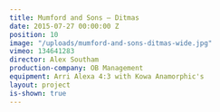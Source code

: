 ```yaml
---
title: Mumford and Sons — Ditmas
date: 2015-07-27 00:00:00 Z
position: 10
image: "/uploads/mumford-and-sons-ditmas-wide.jpg"
vimeo: 134641283
director: Alex Southam
production-company: OB Management
equipment: Arri Alexa 4:3 with Kowa Anamorphic's
layout: project
is-shown: true
---
```


